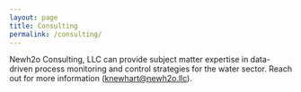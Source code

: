 ```yaml
---
layout: page
title: Consulting
permalink: /consulting/
---
```


Newh2o Consulting, LLC can provide subject matter expertise in data-driven process monitoring and control strategies for the water sector. Reach out for more information ([knewhart@newh2o.llc](mailto:knewhart@newh2o.llc?subject=Interested%20in%20more%20information)).